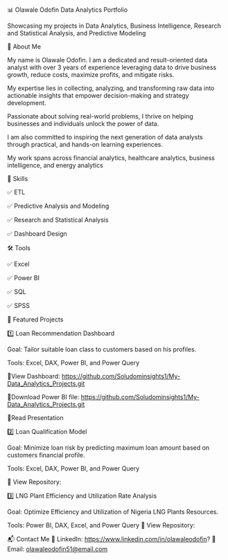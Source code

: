 📊 Olawale Odofin Data Analytics Portfolio

Showcasing my projects in Data Analytics, Business Intelligence, Research and Statistical Analysis, and Predictive Modeling

👋 About Me

My name is Olawale Odofin. I am a dedicated and result-oriented data analyst with over 3 years of experience leveraging data to drive business growth, reduce costs, maximize profits, and mitigate risks. 

My expertise lies in collecting, analyzing, and transforming raw data into actionable insights that empower decision-making and strategy development.

Passionate about solving real-world problems, I thrive on helping businesses and individuals unlock the power of data. 

I am also committed to inspiring the next generation of data analysts through practical, and hands-on learning experiences.

My work spans across financial analytics, healthcare analytics, business intelligence, and energy analytics 

🔹 Skills

✅ ETL

✅ Predictive Analysis and Modeling 

✅ Research and Statistical Analysis 

✅ Dashboard Design 

🛠️ Tools

✅ Excel

✅ Power BI

✅ SQL
 
✅ SPSS


📂 Featured Projects

1️⃣ Loan Recommendation Dashboard 

Goal: Tailor suitable loan class to customers based on his profiles.

Tools: Excel, DAX, Power BI, and Power Query 

🔗View Dashboard: https://github.com/Soludominsights1/My-Data_Analytics_Projects.git

🔗Download Power BI file: https://github.com/Soludominsights1/My-Data_Analytics_Projects.git

🔗Read Presentation

2️⃣ Loan Qualification Model

Goal: Minimize loan risk by predicting maximum loan amount based on customers financial profile.

Tools: Excel, DAX, Power BI, and Power Query 

🔗 View Repository:

3️⃣ LNG Plant Efficiency and Utilization Rate Analysis

Goal: Optimize Efficiency and Utilization of Nigeria LNG Plants Resources.

Tools: Power BI, DAX, Excel, and Power Query
🔗 View Repository:

📬 Contact Me
💼 LinkedIn: https://www.linkedin.com/in/olawaleodofin?
📧 Email: olawaleodofin51@email.com
